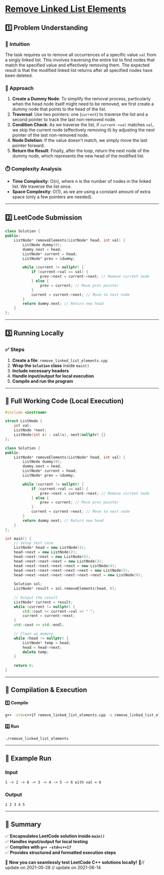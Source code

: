 # **[Remove Linked List Elements](https://leetcode.com/problems/remove-linked-list-elements/description/)**  

## **1️⃣ Problem Understanding**  
### **📌 Intuition**  
The task requires us to remove all occurrences of a specific value `val` from a singly linked list. This involves traversing the entire list to find nodes that match the specified value and effectively removing them. The expected result is that the modified linked list returns after all specified nodes have been deleted.

### **🚀 Approach**  
1. **Create a Dummy Node**: To simplify the removal process, particularly when the head node itself might need to be removed, we first create a dummy node that points to the head of the list.
2. **Traversal**: Use two pointers: one (`current`) to traverse the list and a second pointer to track the last non-removed node.
3. **Condition Check**: As we traverse the list, if `current->val` matches `val`, we skip the current node (effectively removing it) by adjusting the next pointer of the last non-removed node.
4. **Node Deletion**: If the value doesn't match, we simply move the last pointer forward.
5. **Return the Result**: Finally, after the loop, return the next node of the dummy node, which represents the new head of the modified list.

### **⏱️ Complexity Analysis**  
- **Time Complexity**: O(n), where n is the number of nodes in the linked list. We traverse the list once.
- **Space Complexity**: O(1), as we are using a constant amount of extra space (only a few pointers are needed).

---  

## **2️⃣ LeetCode Submission**  
```cpp
class Solution {
public:
    ListNode* removeElements(ListNode* head, int val) {
        ListNode dummy(0);
        dummy.next = head;
        ListNode* current = head;
        ListNode* prev = &dummy;

        while (current != nullptr) {
            if (current->val == val) {
                prev->next = current->next; // Remove current node
            } else {
                prev = current; // Move prev pointer
            }
            current = current->next; // Move to next node
        }
        return dummy.next; // Return new head
    }
};
```  

---  

## **3️⃣ Running Locally**  
### **✅ Steps**  
1. **Create a file**: `remove_linked_list_elements.cpp`  
2. **Wrap the `Solution` class** inside `main()`  
3. **Include necessary headers**  
4. **Handle input/output for local execution**  
5. **Compile and run the program**  

---  

## **📝 Full Working Code (Local Execution)**  
```cpp
#include <iostream>

struct ListNode {
    int val;
    ListNode *next;
    ListNode(int x) : val(x), next(nullptr) {}
};

class Solution {
public:
    ListNode* removeElements(ListNode* head, int val) {
        ListNode dummy(0);
        dummy.next = head;
        ListNode* current = head;
        ListNode* prev = &dummy;

        while (current != nullptr) {
            if (current->val == val) {
                prev->next = current->next; // Remove current node
            } else {
                prev = current; // Move prev pointer
            }
            current = current->next; // Move to next node
        }
        return dummy.next; // Return new head
    }
};

int main() {
    // Setup test case
    ListNode* head = new ListNode(1);
    head->next = new ListNode(2);
    head->next->next = new ListNode(6);
    head->next->next->next = new ListNode(3);
    head->next->next->next->next = new ListNode(4);
    head->next->next->next->next->next = new ListNode(5);
    head->next->next->next->next->next->next = new ListNode(6);
    
    Solution sol;
    ListNode* result = sol.removeElements(head, 6);
    
    // Output the result
    ListNode* current = result;
    while (current != nullptr) {
        std::cout << current->val << " ";
        current = current->next;
    }
    std::cout << std::endl;

    // Clean up memory
    while (head != nullptr) {
        ListNode* temp = head;
        head = head->next;
        delete temp;
    }
    
    return 0;
}
```  

---  

## **🔧 Compilation & Execution**  
#### **1️⃣ Compile**  
```bash
g++ -std=c++17 remove_linked_list_elements.cpp -o remove_linked_list_elements
```  

#### **2️⃣ Run**  
```bash
./remove_linked_list_elements
```  

---  

## **🎯 Example Run**  
### **Input**  
```
1 -> 2 -> 6 -> 3 -> 4 -> 5 -> 6 with val = 6
```  
### **Output**  
```
1 2 3 4 5 
```  

---  

## **📌 Summary**  
✅ **Encapsulates LeetCode solution inside `main()`**  
✅ **Handles input/output for local testing**  
✅ **Compiles with `g++ -std=c++17`**  
✅ **Provides structured and formatted execution steps**  

🚀 **Now you can seamlessly test LeetCode C++ solutions locally!** 🚀// update on 2021-05-28
// update on 2021-06-14
